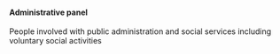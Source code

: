 ####  Administrative panel

People involved with public administration and social services including
voluntary social activities
